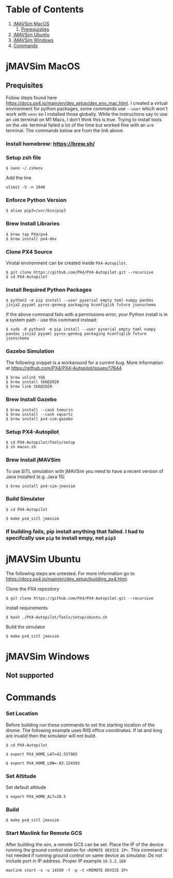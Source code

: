 # Table of Contents
1. [jMAVSim MacOS](#jmavsim-macos)
    1. [Prerequisties](prequisites)
2. [jMAVSim Ubuntu](#jmavsim-ubuntu)
3. [jMAVSim Windows](#jmavsim-windows)
4. [Commands](#commands)


# jMAVSim MacOS
## Prequisites
Follow steps found here https://docs.px4.io/main/en/dev_setup/dev_env_mac.html.
I created a virtual environment for python packages, some commands use `--user` which won't work with `venv` so I installed those globally. While the instructions say to use an `x86` terminal on M1 Macs, I don’t think this is true. Trying to install tools on the `x86 `terminal failed a lot of the time but worked fine with an `arm` terminal. The commands below are from the link above.

### Install homebrew: https://brew.sh/ 

### Setup zsh file
```console
$ nano ~/.zshenv
```
Add the line
```
ulimit -S -n 2048
```

### Enforce Python Version
```console
$ alias pip3=/usr/bin/pip3
```

### Brew Install Libraries
```console
$ brew tap PX4/px4
$ brew install px4-dev
```

### Clone PX4 Source
Virutal environment can be created inside `PX4-Autopilot`.
```console
$ git clone https://github.com/PX4/PX4-Autopilot.git --recursive
$ cd PX4-Autopilot
```

### Install Required Python Packages
```console
$ python3 -m pip install --user pyserial empty toml numpy pandas jinja2 pyyaml pyros-genmsg packaging kconfiglib future jsonschema
```

If the above command fails with a permissions error, your Python install is in a system path - use this command instead:
```console
$ sudo -H python3 -m pip install --user pyserial empty toml numpy pandas jinja2 pyyaml pyros-genmsg packaging kconfiglib future jsonschema
```

### Gazebo Simulation
The following snippet is a workaround for a current bug. More information at https://github.com/PX4/PX4-Autopilot/issues/17644
```console
$ brew unlink tbb
$ brew install tbb@2020
$ brew link tbb@2020
```

### Brew Install Gazebo
```console
$ brew install --cask temurin
$ brew install --cask xquartz
$ brew install px4-sim-gazebo
```
### Setup PX4-Autopilot
```console
$ cd PX4-Autopilot/Tools/setup
$ sh macos.sh
```

### Brew Install jMAVSim
To use SITL simulation with jMAVSim you need to have a recent version of Java installed (e.g. Java 15)
```console
$ brew install px4-sim-jmavsim
```

### Build Simulator
```console
$ cd PX4-Autopilot
```
```console
$ make px4_sitl jmavsim 
```
### If building fails, pip install anything that failed. I had to specifcally use `pip` to install empy, not `pip3`

# jMAVSim Ubuntu
The following steps are untested. For more information go to https://docs.px4.io/main/en/dev_setup/building_px4.html.

Clone the PX4 repository
```console
$ git clone https://github.com/PX4/PX4-Autopilot.git --recursive
```

Install requirements
```console
$ bash ./PX4-Autopilot/Tools/setup/ubuntu.sh
```
Build the simulator
```console
$ make px4_sitl jmavsim
```

# jMAVSim Windows
## Not supported

# Commands
### Set Location
Before building run these commands to set the starting location of the drome. The following example uses RIIS office coordinates. If lat and long are invalid then the simulator will not build.
```console
$ cd PX4-Autopilot

$ export PX4_HOME_LAT=42.557965

$ export PX4_HOME_LON=-83.154303
```
### Set Altitude
Set default altitude
```console
$ export PX4_HOME_ALT=28.5
```

### Build
```console
$ make px4_sitl jmavsim
```
### Start Mavlink for Remote GCS
After building the sim, a remote GCS can be set. Place the IP of the device running the ground control station for `<REMOTE DEVICE IP>`. This command is not needed if running ground control on same device as simulator. Do not include port in IP address. Proper IP example `10.5.2.168`
```console
mavlink start -x -u 14550 -f -p -t <REMOTE DEVICE IP>
```



